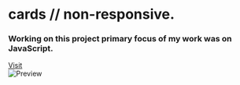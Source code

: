 # cards // non-responsive.
### Working on this project primary focus of my work was on JavaScript.
[Visit](https://giorgigok.github.io/cosmetics-cards-Giorgi-Gokadze/)     
![Preview](https://i.imgur.com/fq7yEZR.png)
